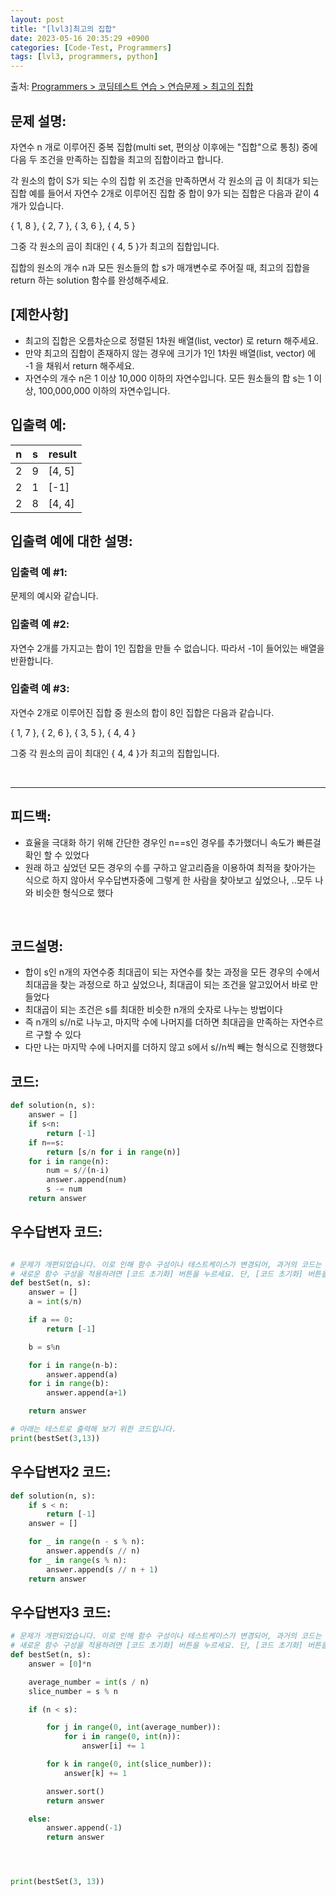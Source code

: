 ```yaml
---
layout: post
title: "[lvl3]최고의 집합"
date: 2023-05-16 20:35:29 +0900
categories: [Code-Test, Programmers]
tags: [lvl3, programmers, python]
---
```


출처: [Programmers > 코딩테스트 연습 > 연습문제 > 최고의 집합](https://school.programmers.co.kr/learn/courses/30/lessons/12938)

## 문제 설명:

자연수 n 개로 이루어진 중복 집합(multi set, 편의상 이후에는 "집합"으로 통칭) 중에 다음 두 조건을 만족하는 집합을 최고의 집합이라고 합니다.

각 원소의 합이 S가 되는 수의 집합
위 조건을 만족하면서 각 원소의 곱 이 최대가 되는 집합
예를 들어서 자연수 2개로 이루어진 집합 중 합이 9가 되는 집합은 다음과 같이 4개가 있습니다.

{ 1, 8 }, { 2, 7 }, { 3, 6 }, { 4, 5 }

그중 각 원소의 곱이 최대인 { 4, 5 }가 최고의 집합입니다.

집합의 원소의 개수 n과 모든 원소들의 합 s가 매개변수로 주어질 때, 최고의 집합을 return 하는 solution 함수를 완성해주세요.

## [제한사항]
- 최고의 집합은 오름차순으로 정렬된 1차원 배열(list, vector) 로 return 해주세요.
- 만약 최고의 집합이 존재하지 않는 경우에 크기가 1인 1차원 배열(list, vector) 에 -1 을 채워서 return 해주세요.
- 자연수의 개수 n은 1 이상 10,000 이하의 자연수입니다.
모든 원소들의 합 s는 1 이상, 100,000,000 이하의 자연수입니다.

## 입출력 예:

| n | s | result |
|---|---|--------|
| 2 | 9 | [4, 5] |
| 2 | 1 | [-1]   |
| 2 | 8 | [4, 4] |

## 입출력 예에 대한 설명:

### 입출력 예 #1:

문제의 예시와 같습니다.

### 입출력 예 #2:

자연수 2개를 가지고는 합이 1인 집합을 만들 수 없습니다. 따라서 -1이 들어있는 배열을 반환합니다.


### 입출력 예 #3:

자연수 2개로 이루어진 집합 중 원소의 합이 8인 집합은 다음과 같습니다.

{ 1, 7 }, { 2, 6 }, { 3, 5 }, { 4, 4 }

그중 각 원소의 곱이 최대인 { 4, 4 }가 최고의 집합입니다.

<br>

<hr>

## 피드백: 
* 효율을 극대화 하기 위해 간단한 경우인 n==s인 경우를 추가했더니 속도가 빠른걸 확인 할 수 있었다
* 원래 하고 싶었던 모든 경우의 수를 구하고 알고리즘을 이용하여 최적을 찾아가는 식으로 하지 않아서 우수답변자중에 그렇게 한 사람을 찾아보고 싶었으나, ..모두 나와 비슷한 형식으로 했다


<br>

## 코드설명:

* 합이 s인 n개의 자연수중 최대곱이 되는 자연수를 찾는 과정을 모든 경우의 수에서 최대곱을 찾는 과정으로 하고 싶었으나, 최대곱이 되는 조건을 알고있어서 바로 만들었다
* 최대곱이 되는 조건은 s를 최대한 비슷한 n개의 숫자로 나누는 방법이다
* 즉 n개의 s//n로 나누고, 마지막 수에 나머지를 더하면 최대곱을 만족하는 자연수르르 구할 수 있다
* 다만 나는 마지막 수에 나머지를 더하지 않고 s에서 s//n씩 빼는 형식으로 진행했다

## 코드:

```python
def solution(n, s):
    answer = []
    if s<n: 
        return [-1]
    if n==s:
        return [s/n for i in range(n)]
    for i in range(n):
        num = s//(n-i)
        answer.append(num)
        s -= num
    return answer
```

## 우수답변자 코드:

```python

# 문제가 개편되었습니다. 이로 인해 함수 구성이나 테스트케이스가 변경되어, 과거의 코드는 동작하지 않을 수 있습니다.
# 새로운 함수 구성을 적용하려면 [코드 초기화] 버튼을 누르세요. 단, [코드 초기화] 버튼을 누르면 작성 중인 코드는 사라집니다.
def bestSet(n, s):
    answer = []
    a = int(s/n)

    if a == 0:
        return [-1]

    b = s%n

    for i in range(n-b):
        answer.append(a)
    for i in range(b):
        answer.append(a+1)

    return answer

# 아래는 테스트로 출력해 보기 위한 코드입니다.
print(bestSet(3,13))
```

## 우수답변자2 코드:
```python
def solution(n, s):
    if s < n:
        return [-1]
    answer = []

    for _ in range(n - s % n):
        answer.append(s // n)
    for _ in range(s % n):
        answer.append(s // n + 1)
    return answer
```

## 우수답변자3 코드:
```python
# 문제가 개편되었습니다. 이로 인해 함수 구성이나 테스트케이스가 변경되어, 과거의 코드는 동작하지 않을 수 있습니다.
# 새로운 함수 구성을 적용하려면 [코드 초기화] 버튼을 누르세요. 단, [코드 초기화] 버튼을 누르면 작성 중인 코드는 사라집니다.
def bestSet(n, s):
    answer = [0]*n

    average_number = int(s / n)
    slice_number = s % n

    if (n < s):

        for j in range(0, int(average_number)):
            for i in range(0, int(n)):
                answer[i] += 1

        for k in range(0, int(slice_number)):
            answer[k] += 1

        answer.sort()
        return answer

    else:
        answer.append(-1)
        return answer




print(bestSet(3, 13))
```

